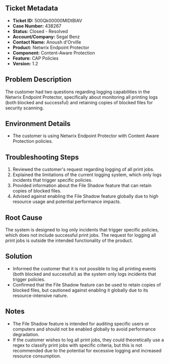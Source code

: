 ## Ticket Metadata
- **Ticket ID:** 500Qk00000MlDtBIAV
- **Case Number:** 438267
- **Status:** Closed - Resolved
- **Account/Company:** Segal Benz
- **Contact Name:** Anoush d'Orville
- **Product:** Netwrix Endpoint Protector
- **Component:** Content-Aware Protection
- **Feature:** CAP Policies
- **Version:** 1.2

## Problem Description
The customer had two questions regarding logging capabilities in the Netwrix Endpoint Protector, specifically about monitoring all printing logs (both blocked and successful) and retaining copies of blocked files for security scanning.

## Environment Details
- The customer is using Netwrix Endpoint Protector with Content Aware Protection policies.

## Troubleshooting Steps
1. Reviewed the customer's request regarding logging of all print jobs.
2. Explained the limitations of the current logging system, which only logs incidents that trigger specific policies.
3. Provided information about the File Shadow feature that can retain copies of blocked files.
4. Advised against enabling the File Shadow feature globally due to high resource usage and potential performance impacts.

## Root Cause
The system is designed to log only incidents that trigger specific policies, which does not include successful print jobs. The request for logging all print jobs is outside the intended functionality of the product.

## Solution
- Informed the customer that it is not possible to log all printing events (both blocked and successful) as the system only logs incidents that trigger policies.
- Confirmed that the File Shadow feature can be used to retain copies of blocked files, but cautioned against enabling it globally due to its resource-intensive nature.

## Notes
- The File Shadow feature is intended for auditing specific users or computers and should not be enabled globally to avoid performance degradation.
- If the customer wishes to log all print jobs, they could theoretically use a regex to classify print jobs with specific criteria, but this is not recommended due to the potential for excessive logging and increased resource consumption.